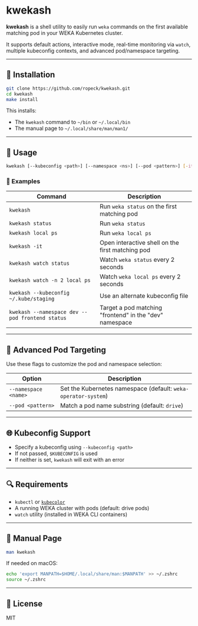 # kwekash

**kwekash** is a shell utility to easily run `weka` commands on the first available matching pod in your WEKA Kubernetes cluster.

It supports default actions, interactive mode, real-time monitoring via `watch`, multiple kubeconfig contexts, and advanced pod/namespace targeting.

---

## 🔧 Installation

```bash
git clone https://github.com/ropeck/kwekash.git
cd kwekash
make install
```

This installs:
- The `kwekash` command to `~/bin` or `~/.local/bin`
- The manual page to `~/.local/share/man/man1/`

---

## 🧰 Usage

```bash
kwekash [--kubeconfig <path>] [--namespace <ns>] [--pod <pattern>] [-it] [watch [watch-options]] [weka subcommand]
```

### 📘 Examples

| Command                                                  | Description                                                  |
|-----------------------------------------------------------|--------------------------------------------------------------|
| `kwekash`                                                 | Run `weka status` on the first matching pod                 |
| `kwekash status`                                          | Run `weka status`                                           |
| `kwekash local ps`                                        | Run `weka local ps`                                         |
| `kwekash -it`                                             | Open interactive shell on the first matching pod            |
| `kwekash watch status`                                   | Watch `weka status` every 2 seconds                         |
| `kwekash watch -n 2 local ps`                            | Watch `weka local ps` every 2 seconds                       |
| `kwekash --kubeconfig ~/.kube/staging`                   | Use an alternate kubeconfig file                            |
| `kwekash --namespace dev --pod frontend status`    | Target a pod matching "frontend" in the "dev" namespace     |

---

## 🔧 Advanced Pod Targeting

Use these flags to customize the pod and namespace selection:

| Option                  | Description                                                   |
|-------------------------|---------------------------------------------------------------|
| `--namespace <name>`    | Set the Kubernetes namespace (default: `weka-operator-system`) |
| `--pod <pattern>` | Match a pod name substring (default: `drive`)                 |

---

## 🌐 Kubeconfig Support

- Specify a kubeconfig using `--kubeconfig <path>`
- If not passed, `$KUBECONFIG` is used
- If neither is set, `kwekash` will exit with an error

---

## 🔍 Requirements

- `kubectl` or [`kubecolor`](https://github.com/hidetatz/kubecolor)
- A running WEKA cluster with pods (default: drive pods)
- `watch` utility (installed in WEKA CLI containers)

---

## 📖 Manual Page

```bash
man kwekash
```

If needed on macOS:

```bash
echo 'export MANPATH=$HOME/.local/share/man:$MANPATH' >> ~/.zshrc
source ~/.zshrc
```

---

## 📝 License

MIT
